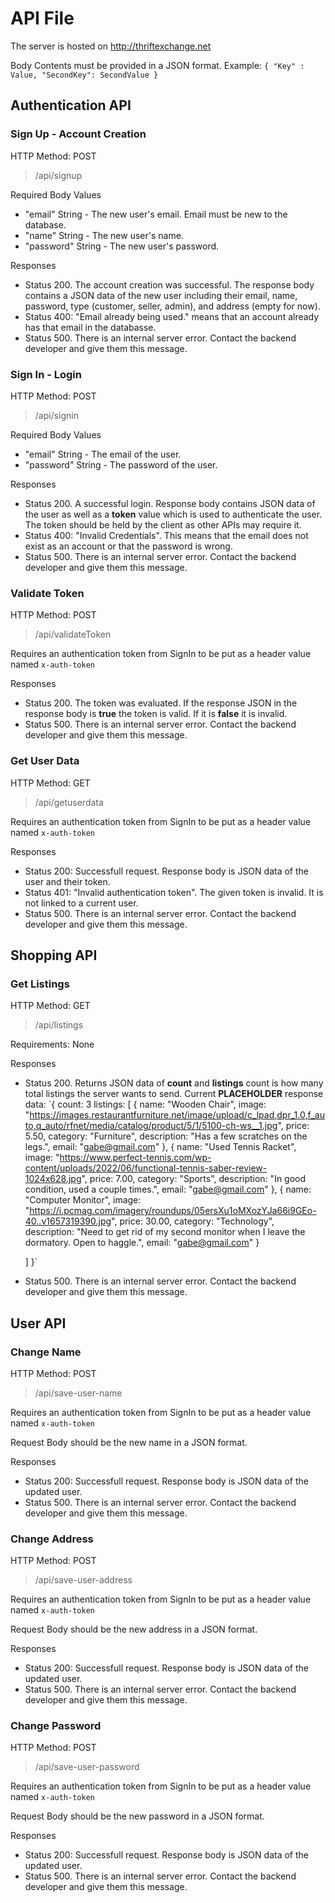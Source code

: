 # API File
The server is hosted on http://thriftexchange.net

Body Contents must be provided in a JSON format. Example: 
`
{
 "Key" : Value,
 "SecondKey": SecondValue
}
`

## Authentication API

### Sign Up - Account Creation
HTTP Method: POST
> /api/signup

Required Body Values
 - "email" String - The new user's email. Email must be new to the database.
 - "name" String - The new user's name. 
 - "password" String - The new user's password.

Responses
 - Status 200. The account creation was successful. The response body contains a JSON data of the new user including their email, name, password, type (customer, seller, admin), and address (empty for now).
 - Status 400: "Email already being used." means that an account already has that email in the databasse.
 - Status 500. There is an internal server error. Contact the backend developer and give them this message.


### Sign In - Login
HTTP Method: POST
> /api/signin

Required Body Values
 - "email" String - The email of the user.
 - "password" String - The password of the user.

Responses
 - Status 200. A successful login. Response body contains JSON data of the user as well as a **token** value which is used to authenticate the user. The token should be held by the client as other APIs may require it.
 - Status 400: "Invalid Credentials". This means that the email does not exist as an account or that the password is wrong.
 - Status 500. There is an internal server error. Contact the backend developer and give them this message.

### Validate Token 
HTTP Method: POST
> /api/validateToken

Requires an authentication token from SignIn to be put as a header value named `x-auth-token`

Responses
 - Status 200. The token was evaluated. If the response JSON in the response body is **true** the token is valid. If it is **false** it is invalid.
 - Status 500. There is an internal server error. Contact the backend developer and give them this message.

### Get User Data
HTTP Method: GET
> /api/getuserdata

Requires an authentication token from SignIn to be put as a header value named `x-auth-token`

Responses
 - Status 200: Successfull request. Response body is JSON data of the user and their token.
 - Status 401: "Invalid authentication token". The given token is invalid. It is not linked to a current user.
 - Status 500. There is an internal server error. Contact the backend developer and give them this message.

## Shopping API

### Get Listings
HTTP Method: GET
> /api/listings

Requirements: None

Responses
 - Status 200. Returns JSON data of **count** and **listings**
 count is how many total listings the server wants to send. 
 Current **PLACEHOLDER** response data: 
 `{
    count: 3
    listings: [
        {
            name: "Wooden Chair",
            image: "https://images.restaurantfurniture.net/image/upload/c_lpad,dpr_1.0,f_auto,q_auto/rfnet/media/catalog/product/5/1/5100-ch-ws__1.jpg",
            price: 5.50,
            category: "Furniture",
            description: "Has a few scratches on the legs.",
            email: "gabe@gmail.com"
        },
        {
            name: "Used Tennis Racket",
            image: "https://www.perfect-tennis.com/wp-content/uploads/2022/06/functional-tennis-saber-review-1024x628.jpg",
            price: 7.00,
            category: "Sports",
            description: "In good condition, used a couple times.",
            email: "gabe@gmail.com"
        },
        {
            name: "Computer Monitor",
            image: "https://i.pcmag.com/imagery/roundups/05ersXu1oMXozYJa66i9GEo-40..v1657319390.jpg",
            price: 30.00,
            category: "Technology",
            description: "Need to get rid of my second monitor when I leave the dormatory. Open to haggle.",
            email: "gabe@gmail.com"
        }

    ]
 }`
 - Status 500. There is an internal server error. Contact the backend developer and give them this message.



## User API

### Change Name 
HTTP Method: POST
> /api/save-user-name

Requires an authentication token from SignIn to be put as a header value named `x-auth-token`

Request Body should be the new name in a JSON format.

Responses
 - Status 200: Successfull request. Response body is JSON data of the updated user.
 - Status 500. There is an internal server error. Contact the backend developer and give them this message.

### Change Address 
HTTP Method: POST
> /api/save-user-address

Requires an authentication token from SignIn to be put as a header value named `x-auth-token`

Request Body should be the new address in a JSON format.

Responses
 - Status 200: Successfull request. Response body is JSON data of the updated user.
 - Status 500. There is an internal server error. Contact the backend developer and give them this message.

### Change Password 
HTTP Method: POST
> /api/save-user-password

Requires an authentication token from SignIn to be put as a header value named `x-auth-token`

Request Body should be the new password in a JSON format.

Responses
 - Status 200: Successfull request. Response body is JSON data of the updated user.
 - Status 500. There is an internal server error. Contact the backend developer and give them this message.
